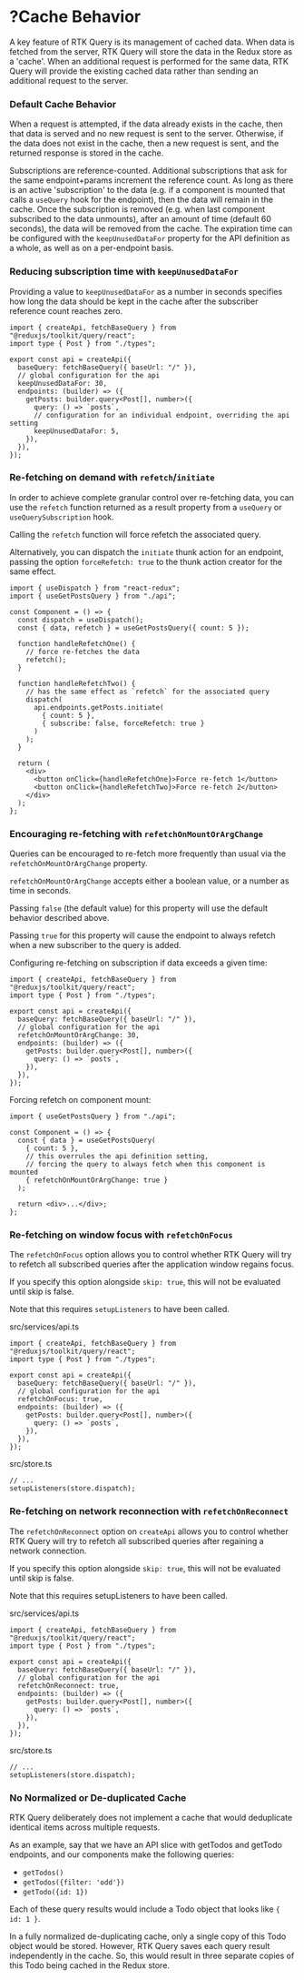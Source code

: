 # ?Cache Behavior

A key feature of RTK Query is its management of cached data. When data is fetched from the server, RTK Query will store the data in the Redux store as a 'cache'. When an additional request is performed for the same data, RTK Query will provide the existing cached data rather than sending an additional request to the server.

### Default Cache Behavior

When a request is attempted, if the data already exists in the cache, then that data is served and no new request is sent to the server. Otherwise, if the data does not exist in the cache, then a new request is sent, and the returned response is stored in the cache.

Subscriptions are reference-counted. Additional subscriptions that ask for the same endpoint+params increment the reference count. As long as there is an active 'subscription' to the data (e.g. if a component is mounted that calls a `useQuery` hook for the endpoint), then the data will remain in the cache. Once the subscription is removed (e.g. when last component subscribed to the data unmounts), after an amount of time (default 60 seconds), the data will be removed from the cache. The expiration time can be configured with the `keepUnusedDataFor` property for the API definition as a whole, as well as on a per-endpoint basis.

### Reducing subscription time with `keepUnusedDataFor`

Providing a value to `keepUnusedDataFor` as a number in seconds specifies how long the data should be kept in the cache after the subscriber reference count reaches zero.

~~~
import { createApi, fetchBaseQuery } from "@reduxjs/toolkit/query/react";
import type { Post } from "./types";

export const api = createApi({
  baseQuery: fetchBaseQuery({ baseUrl: "/" }),
  // global configuration for the api
  keepUnusedDataFor: 30,
  endpoints: (builder) => ({
    getPosts: builder.query<Post[], number>({
      query: () => `posts`,
      // configuration for an individual endpoint, overriding the api setting
      keepUnusedDataFor: 5,
    }),
  }),
});
~~~

### Re-fetching on demand with `refetch`/`initiate`

In order to achieve complete granular control over re-fetching data, you can use the `refetch` function returned as a result property from a `useQuery` or `useQuerySubscription` hook.

Calling the `refetch` function will force refetch the associated query.

Alternatively, you can dispatch the `initiate` thunk action for an endpoint, passing the option `forceRefetch: true` to the thunk action creator for the same effect.

~~~
import { useDispatch } from "react-redux";
import { useGetPostsQuery } from "./api";

const Component = () => {
  const dispatch = useDispatch();
  const { data, refetch } = useGetPostsQuery({ count: 5 });

  function handleRefetchOne() {
    // force re-fetches the data
    refetch();
  }

  function handleRefetchTwo() {
    // has the same effect as `refetch` for the associated query
    dispatch(
      api.endpoints.getPosts.initiate(
        { count: 5 },
        { subscribe: false, forceRefetch: true }
      )
    );
  }

  return (
    <div>
      <button onClick={handleRefetchOne}>Force re-fetch 1</button>
      <button onClick={handleRefetchTwo}>Force re-fetch 2</button>
    </div>
  );
};
~~~

### Encouraging re-fetching with `refetchOnMountOrArgChange`

Queries can be encouraged to re-fetch more frequently than usual via the `refetchOnMountOrArgChange` property.

`refetchOnMountOrArgChange` accepts either a boolean value, or a number as time in seconds.

Passing `false` (the default value) for this property will use the default behavior described above.

Passing `true` for this property will cause the endpoint to always refetch when a new subscriber to the query is added.

Configuring re-fetching on subscription if data exceeds a given time:

~~~
import { createApi, fetchBaseQuery } from "@reduxjs/toolkit/query/react";
import type { Post } from "./types";

export const api = createApi({
  baseQuery: fetchBaseQuery({ baseUrl: "/" }),
  // global configuration for the api
  refetchOnMountOrArgChange: 30,
  endpoints: (builder) => ({
    getPosts: builder.query<Post[], number>({
      query: () => `posts`,
    }),
  }),
});
~~~

Forcing refetch on component mount:

~~~
import { useGetPostsQuery } from "./api";

const Component = () => {
  const { data } = useGetPostsQuery(
    { count: 5 },
    // this overrules the api definition setting,
    // forcing the query to always fetch when this component is mounted
    { refetchOnMountOrArgChange: true }
  );

  return <div>...</div>;
};
~~~

### Re-fetching on window focus with `refetchOnFocus`

The `refetchOnFocus` option allows you to control whether RTK Query will try to refetch all subscribed queries after the application window regains focus.

If you specify this option alongside `skip: true`, this will not be evaluated until skip is false.

Note that this requires `setupListeners` to have been called.

src/services/api.ts
~~~
import { createApi, fetchBaseQuery } from "@reduxjs/toolkit/query/react";
import type { Post } from "./types";

export const api = createApi({
  baseQuery: fetchBaseQuery({ baseUrl: "/" }),
  // global configuration for the api
  refetchOnFocus: true,
  endpoints: (builder) => ({
    getPosts: builder.query<Post[], number>({
      query: () => `posts`,
    }),
  }),
});
~~~

src/store.ts
~~~
// ...
setupListeners(store.dispatch);
~~~

### Re-fetching on network reconnection with `refetchOnReconnect`

The `refetchOnReconnect` option on `createApi` allows you to control whether RTK Query will try to refetch all subscribed queries after regaining a network connection.

If you specify this option alongside `skip: true`, this will not be evaluated until skip is false.

Note that this requires setupListeners to have been called.

src/services/api.ts
~~~
import { createApi, fetchBaseQuery } from "@reduxjs/toolkit/query/react";
import type { Post } from "./types";

export const api = createApi({
  baseQuery: fetchBaseQuery({ baseUrl: "/" }),
  // global configuration for the api
  refetchOnReconnect: true,
  endpoints: (builder) => ({
    getPosts: builder.query<Post[], number>({
      query: () => `posts`,
    }),
  }),
});
~~~

src/store.ts
~~~
// ...
setupListeners(store.dispatch);
~~~

### No Normalized or De-duplicated Cache

RTK Query deliberately does not implement a cache that would deduplicate identical items across multiple requests.

As an example, say that we have an API slice with getTodos and getTodo endpoints, and our components make the following queries:

* `getTodos()`
* `getTodos({filter: 'odd'})`
* `getTodo({id: 1})`

Each of these query results would include a Todo object that looks like `{ id: 1 }`.

In a fully normalized de-duplicating cache, only a single copy of this Todo object would be stored. However, RTK Query saves each query result independently in the cache. So, this would result in three separate copies of this Todo being cached in the Redux store.
